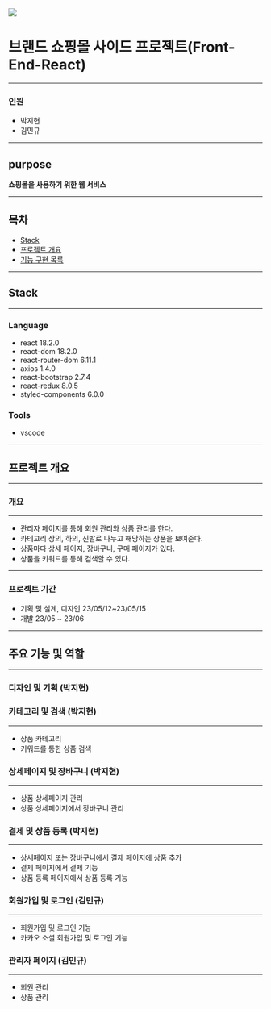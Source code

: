 <img src="https://capsule-render.vercel.app/api?type=waving&color=auto&height=200&section=header&text=Project&fontSize=90" />

# 브랜드 쇼핑몰 사이드 프로젝트(Front-End-React)

---

### 인원

- 박지현
- 김민규

---

## purpose

**쇼핑몰을 사용하기 위한 웹 서비스**

---

## 목차

- [Stack](#stack)
- [프로젝트 개요](#summary)
- [기능 구현 목록](#feature)

---

## Stack

---

### Language

- react 18.2.0
- react-dom 18.2.0
- react-router-dom 6.11.1
- axios 1.4.0
- react-bootstrap 2.7.4
- react-redux 8.0.5
- styled-components 6.0.0

### Tools

- vscode

---

## 프로젝트 개요

---

### 개요

---

- 관리자 페이지를 통해 회원 관리와 상품 관리를 한다.
- 카테고리 상의, 하의, 신발로 나누고 해당하는 상품을 보여준다.
- 상품마다 상세 페이지, 장바구니, 구매 페이지가 있다.
- 상품을 키워드를 통해 검색할 수 있다.

---

### 프로젝트 기간

- 기획 및 설계, 디자인 23/05/12~23/05/15
- 개발 23/05 ~ 23/06

---

## 주요 기능 및 역할

---

### 디자인 및 기획 (박지현)

### 카테고리 및 검색 (박지현)

---

- 상품 카테고리
- 키워드를 통한 상품 검색

### 상세페이지 및 장바구니 (박지현)

---

- 상품 상세페이지 관리
- 상품 상세페이지에서 장바구니 관리

### 결제 및 상품 등록 (박지현)

---

- 상세페이지 또는 장바구니에서 결제 페이지에 상품 추가
- 결제 페이지에서 결제 기능
- 상품 등록 페이지에서 상품 등록 기능

### 회원가입 및 로그인 (김민규)

---

- 회원가입 및 로그인 기능
- 카카오 소셜 회원가입 및 로그인 기능

### 관리자 페이지 (김민규)

---

- 회원 관리
- 상품 관리
